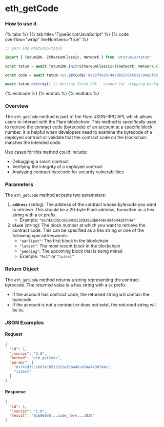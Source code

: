 # eth\_getCode

### How to use it

{% tabs %}
{% tab title="TypeScript/JavaScript" %}
{% code overflow="wrap" lineNumbers="true" %}
```typescript
// yarn add @tatumio/tatum

import { TatumSDK, EthereumClassic, Network } from '@tatumio/tatum'
  
const tatum = await TatumSDK.init<EthereumClassic>({network: Network.ETHEREUM_CLASSIC})

const code = await tatum.rpc.getCode('0x15fd42A7447091530bC61179ee5fcc1e117aAAD8')

await tatum.destroy() // Destroy Tatum SDK - needed for stopping background jobs
```
{% endcode %}
{% endtab %}
{% endtabs %}

### Overview

The `eth_getCode` method is part of the Flare JSON-RPC API, which allows users to interact with the Flare blockchain. This method is specifically used to retrieve the contract code (bytecode) of an account at a specific block number. It is helpful when developers need to examine the bytecode of a deployed contract or validate that the contract code on the blockchain matches the intended code.

Use cases for this method could include:

* Debugging a smart contract
* Verifying the integrity of a deployed contract
* Analyzing contract bytecode for security vulnerabilities

### Parameters

The `eth_getCode` method accepts two parameters:

1. **`address`** (string): The address of the contract whose bytecode you want to retrieve. This should be a 20-byte Flare address, formatted as a hex string with a `0x` prefix.
   * Example: `"0x742d35Cc6634C0532925a3b844Bc454e4438f44e"`
2. **`block`** (string): The block number at which you want to retrieve the contract code. This can be specified as a hex string or one of the following special keywords:
   * `"earliest"`: The first block in the blockchain
   * `"latest"`: The most recent block in the blockchain
   * `"pending"`: The upcoming block that is being mined
   * Example: `"0x1"` or `"latest"`

### Return Object

The `eth_getCode` method returns a string representing the contract bytecode. The returned value is a hex string with a `0x` prefix.

* If the account has contract code, the returned string will contain the bytecode.
* If the account is not a contract or does not exist, the returned string will be `0x`.

### JSON Examples

#### Request

```json
{
  "id": 1,
  "jsonrpc": "2.0",
  "method": "eth_getCode",
  "params": [
    "0x742d35Cc6634C0532925a3b844Bc454e4438f44e",
    "latest"
  ]
}
```

#### Response

```json
{
  "id": 1,
  "jsonrpc": "2.0",
  "result": "0x606060...code_here...3839"
}
```
